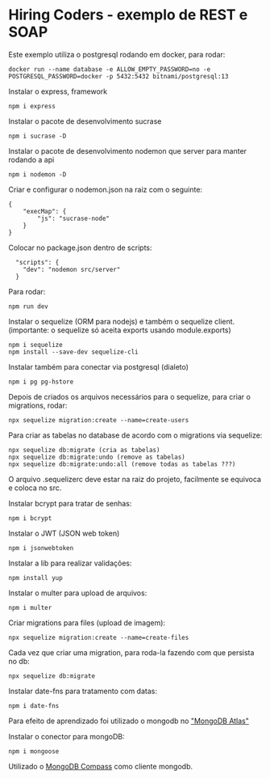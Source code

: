# Hiring Coders - exemplo de REST e SOAP

Este exemplo utiliza o postgresql rodando em docker, para rodar:
```
docker run --name database -e ALLOW_EMPTY_PASSWORD=no -e POSTGRESQL_PASSWORD=docker -p 5432:5432 bitnami/postgresql:13
```
Instalar o express, framework 
```
npm i express
```
Instalar o pacote de desenvolvimento sucrase
```
npm i sucrase -D
```

Instalar o pacote de desenvolvimento nodemon que server para manter rodando a api
```
npm i nodemon -D
```
Criar e configurar o nodemon.json na raiz com o seguinte:
```
{
    "execMap": {
        "js": "sucrase-node"
    }
}
```
Colocar no package.json dentro de scripts:
```
  "scripts": {
    "dev": "nodemon src/server"
  }
```
Para rodar:
```
npm run dev
```
Instalar o sequelize (ORM para nodejs) e também o sequelize client. (importante: o sequelize só aceita exports usando module.exports)
```
npm i sequelize
npm install --save-dev sequelize-cli
```
Instalar também para conectar via postgresql (dialeto)
```
npm i pg pg-hstore
```
Depois de criados os arquivos necessários para o sequelize, para criar o migrations, rodar:
```
npx sequelize migration:create --name=create-users
```
Para criar as tabelas no database de acordo com o migrations via sequelize:
```
npx sequelize db:migrate (cria as tabelas)
npx sequelize db:migrate:undo (remove as tabelas)
npx sequelize db:migrate:undo:all (remove todas as tabelas ???)
```
O arquivo .sequelizerc deve estar na raiz do projeto, facilmente se equivoca e coloca no src.

Instalar bcrypt para tratar de senhas:
```
npm i bcrypt
```
Instalar o JWT (JSON web token)
```
npm i jsonwebtoken
```
Instalar a lib para realizar validações:
```
npm install yup
```
Instalar o multer para upload de arquivos:
```
npm i multer
```
Criar migrations para files (upload de imagem):
```
npx sequelize migration:create --name=create-files
```
Cada vez que criar uma migration, para roda-la fazendo com que persista no db:
```
npx sequelize db:migrate 
```
Instalar date-fns para tratamento com datas:
```
npm i date-fns
```
Para efeito de aprendizado foi utilizado o mongodb no ["MongoDB Atlas"](https://www.mongodb.com/cloud/atlas/lp/try2?utm_source=google&utm_campaign=gs_americas_brazil_search_core_brand_atlas_desktop&utm_term=atlas%20mongo%20db&utm_medium=cpc_paid_search&utm_ad=e&utm_ad_campaign_id=12212624308&gclid=Cj0KCQjw9O6HBhCrARIsADx5qCREUxII6MblocNcQ4rIuGQsZ154uXXfPoLPabK7X9FGI4FtF22sGXEaAm_-EALw_wcB)

Instalar o conector para mongoDB:
```
npm i mongoose
```
Utilizado o [MongoDB Compass](https://www.mongodb.com/try/download/compass) como cliente mongodb.
